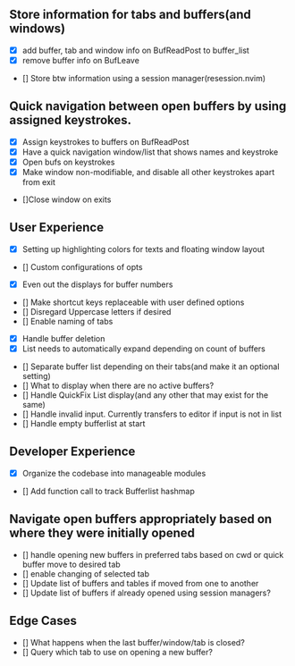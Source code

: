 
## Store information for tabs and buffers(and windows)
- [x] add buffer, tab and window info on BufReadPost to buffer_list
- [x] remove buffer info on BufLeave
- [] Store btw information using a session manager(resession.nvim)

## Quick navigation between open buffers by using assigned keystrokes.
- [x] Assign keystrokes to buffers on BufReadPost
- [x] Have a quick navigation window/list that shows names and keystroke
- [x] Open bufs on keystrokes
- [x] Make window non-modifiable, and disable all other keystrokes apart from exit
- []Close window on exits

## User Experience
- [x] Setting up highlighting colors for texts and floating window layout
- [] Custom configurations of opts
- [x] Even out the displays for buffer numbers
- [] Make shortcut keys replaceable with user defined options
- [] Disregard Uppercase letters if desired
- [] Enable naming of tabs
- [x] Handle buffer deletion
- [x] List needs to automatically expand depending on count of buffers
- [] Separate buffer list depending on their tabs(and make it an optional setting)
- [] What to display when there are no active buffers?
- [] Handle QuickFix List display(and any other that may exist for the same)
- [] Handle invalid input. Currently transfers to editor if input is not in list
- [] Handle empty bufferlist at start

## Developer Experience
- [x] Organize the codebase into manageable modules
- [] Add function call to track Bufferlist hashmap

## Navigate open buffers appropriately based on where they were initially opened
- [] handle opening new buffers in preferred tabs based on cwd or quick buffer move to 
desired tab
- [] enable changing of selected tab
- [] Update list of buffers and tables if moved from one to another
- [] Update list of buffers if already opened using session managers?

## Edge Cases
- [] What happens when the last buffer/window/tab is closed?
- [] Query which tab to use on opening a new buffer?


